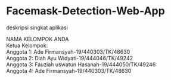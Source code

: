 # Facemask-Detection-Web-App 
deskripsi singkat aplikasi<br/> 

NAMA KELOMPOK ANDA<br/>
Ketua Kelompok: <br/> 
Anggota 1: Ade Firmansyah-19/440303/TK/48630<br/> 
Anggota 2: Diah Ayu Widyati-19/444046/TK/49242<br/> 
Anggota 3: Fauziah uswatun Hasanah-19/444050/TK/49246<br/>
Anggota 4: Ade Firmansyah-19/440303/TK/48630